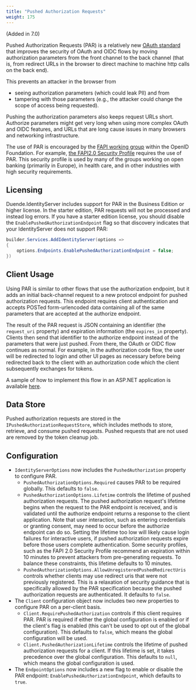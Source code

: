```yaml
---
title: "Pushed Authorization Requests"
weight: 175
---
```


(Added in 7.0)

Pushed Authorization Requests (PAR) is a relatively new [OAuth standard](https://datatracker.ietf.org/doc/html/rfc9126) that improves the security of OAuth and OIDC flows by moving authorization parameters from the front channel to the back channel (that is, from redirect URLs in the browser to direct machine to machine http calls on the back end).

This prevents an attacker in the browser from 
- seeing authorization parameters (which could leak PII) and from 
- tampering with those parameters (e.g., the attacker could change the scope of access being requested). 
 
Pushing the authorization parameters also keeps request URLs short. Authorize parameters might get very long when using more complex OAuth and OIDC features, and URLs that are long cause issues in many browsers and networking infrastructure.

The use of PAR is encouraged by the [FAPI working group](https://openid.net/wg/fapi/) within the OpenID Foundation. For example, [the FAPI2.0 Security Profile](https://openid.bitbucket.io/fapi/fapi-2_0-security-profile.html) requires the use of PAR. This security profile is used by many of the groups working on open banking (primarily in Europe), in health care, and in other industries with high security requirements.

## Licensing
Duende.IdentityServer includes support for PAR in the Business Edition or higher license. In the starter edition, PAR requests will not be processed and instead log errors. If you have a starter edition license, you should disable the `EnablePushedAuthorizationEndpoint` flag so that discovery indicates that your IdentityServer does not support PAR:

```cs
builder.Services.AddIdentityServer(options =>
{
    options.Endpoints.EnablePushedAuthorizationEndpoint = false;
})
```

## Client Usage
Using PAR is similar to other flows that use the authorization endpoint, but it adds an initial back-channel request to a new protocol endpoint for pushed authorization requests. This endpoint requires client authentication and accepts POSTed form-urlencoded data containing all of the same parameters that are accepted at the authorize endpoint.

The result of the PAR request is JSON containing an identifier (the `request_uri` property) and expiration information (the `expires_in` property). Clients then send that identifier to the authorize endpoint instead of the parameters that were just pushed. From there, the OAuth or OIDC flow continues as normal. For example, in the authorization code flow, the user will be redirected to login and other UI pages as necessary before being redirected back to the client with an authorization code which the client subsequently exchanges for tokens.

A sample of how to implement this flow in an ASP.NET application is available [here](/identityserver/v7/samples/basics#par).

## Data Store
Pushed authorization requests are stored in the `IPushedAuthorizationRequestStore`, which includes methods to store, retrieve, and consume pushed requests. Pushed requests that are not used are removed by the token cleanup job.

## Configuration
- `IdentityServerOptions` now includes the `PushedAuthorization` property to configure PAR.
  - `PushedAuthorizationOptions.Required` causes PAR to be required globally. This defaults to `false`. 
  - `PushedAuthorizationOptions.Lifetime` controls the lifetime of pushed authorization requests. The pushed authorization request's lifetime begins when the request to the PAR endpoint is received, and is validated until the authorize endpoint returns a response to the client application. Note that user interaction, such as entering credentials or granting consent, may need to occur before the authorize endpoint can do so. Setting the lifetime too low will likely cause login failures for interactive users, if pushed authorization requests expire before those users complete authentication. Some security profiles, such as the FAPI 2.0 Security Profile recommend an expiration within 10 minutes to prevent attackers from pre-generating requests. To balance these constraints, this lifetime defaults to 10 minutes. 
  - `PushedAuthorizationOptions.AllowUnregisteredPushedRedirectUris` controls whether clients may use redirect uris that were not previously registered. This is a relaxation of security guidance that is specifically allowed by the PAR specification because the pushed authorization requests are authenticated. It defaults to `false`.
- The `Client` configuration object now includes two new properties to configure PAR on a per-client basis.
  - `Client.RequirePushedAuthorization` controls if this client requires PAR. PAR is required if either the global configuration is enabled or if the client's flag is enabled (this can't be used to opt out of the global configuration). This defaults to `false`, which means the global configuration will be used.
  - `Client.PushedAuthorizationLifetime` controls the lifetime of pushed authorization requests for a client. If this lifetime is set, it takes precedence over the global configuration. This defaults to `null`, which means the global configuration is used.
- The `EndpointOptions` now includes a new flag to enable or disable the PAR endpoint: `EnablePushedAuthorizationEndpoint`, which defaults to `true`.

